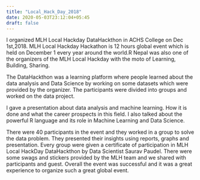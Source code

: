 ```yaml
---
title: "Local_Hack_Day_2018"
date: 2020-05-03T23:12:04+05:45
draft: false
---
```


I organized MLH Local Hackday DataHackthon in ACHS College on Dec 1st,2018. MLH Local Hackday Hackathon is 12 hours global event which is held on December 1 every year around the world.R Nepal was also one of the organizers of the MLH Local Hackday with the moto of Learning, Building, Sharing.



The DataHackthon was a learning platform where people learned about the data analysis and Data Science by working on some datasets which were provided by the organizer. The participants were divided into groups and worked on the data project.

I gave a presentation about data analysis and machine learning. How it is done and what the career prospects in this field. I also talked about the powerful R language and its role in Machine Learning and Data Science.





There were 40 participants in the event and they worked in a group to solve the data problem. They presented their insights using reports, graphs and presentation. Every group were given a certificate of participation in MLH Local HackDay DataHackthon by Data Scientist Saurav Paudel. There were some swags and stickers provided by the MLH team and we shared with participants and guest. Overall the event was successful and it was a great experience to organize such a great global event.



